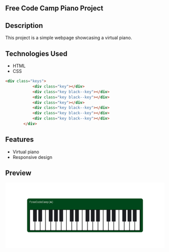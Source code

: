 ## Free Code Camp Piano Project 


## Description
This project is a simple webpage showcasing a virtual piano.

## Technologies Used
- HTML
- CSS

```html
<div class="keys">
            <div class="key"></div>
            <div class="key black--key"></div>
            <div class="key black--key"></div>
            <div class="key"></div>
            <div class="key black--key"></div>
            <div class="key black--key"></div>
            <div class="key black--key"></div>
        </div>

```


## Features
- Virtual piano 
- Responsive design

## Preview
![Piano Project Preview](./images/screenshot.png)
